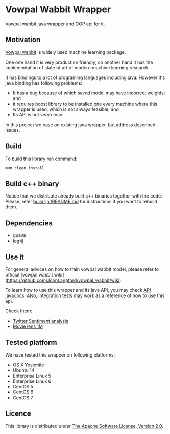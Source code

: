 Vowpal Wabbit Wrapper
====================

[Vowpal wabbit](https://github.com/JohnLangford/vowpal_wabbit/wiki) java wrapper and OOP api for it.

Motivation
----------

[Vowpal wabbit](https://github.com/JohnLangford/vowpal_wabbit/wiki) is widely used machine learning package.

One one hand it is very production friendly, on another hand it has the implementation of state of art of modern machine learning research.

It has bindings to a lot of programing languages including java. However it's java binding has following problems:

 - It has a bug because of which saved model may have incorrect weights; and
 - it requires boost library to be installed one every machine where this wrapper is used, which is not always feasible; and
 - Its API is not very clean.

In this project we base on existing java wrapper, but address described issues.

Build
-----

To build this library run command:

```
mvn clean install
```

Build c++ binary
----------------

Notice that we distribute already built c++ binaries together with the code.
Please, refer [build-jni/README.md](build-jni/README.md) for instructions if you want to rebuild them.

Dependencies
------------
 - guava
 - log4j

Use it
------

For general advices on how to train vowpal wabbit model, please refer to official [vowpal wabbit wiki] (https://github.com/JohnLangford/vowpal_wabbit/wiki).

To learn how to use this wrapper and its java API, you may check [API javadocs](TODO).
Also, integration tests may work as a reference of how to use this api.

Check them:

 - [Twitter Sentiment analysis](src/test/java/com/indeed/vw/wrapper/integration/tests/TestOnTwitterSentimentDataset.java)
 - [Movie lens 1M](src/test/java/com/indeed/vw/wrapper/integration/tests/TestOnMovieLensDataset.java)

Tested platform
---------------

We have tested this wrapper on following platforms:

 - OS X Yosemite
 - Ubuntu 14
 - Enterprise Linux 5
 - Enterprise Linux 6
 - CentOS 5
 - CentOS 6
 - CentOS 7

Licence
-------
This library is distributed under [The Apache Software License, Version 2.0](LICENCE).